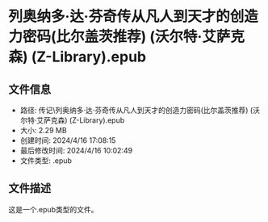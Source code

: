 ﻿# 列奥纳多·达·芬奇传从凡人到天才的创造力密码(比尔盖茨推荐) (沃尔特·艾萨克森) (Z-Library).epub

## 文件信息
- 路径: 传记\列奥纳多·达·芬奇传从凡人到天才的创造力密码(比尔盖茨推荐) (沃尔特·艾萨克森) (Z-Library).epub
- 大小: 2.29 MB
- 创建时间: 2024/4/16 17:08:15
- 最后修改时间: 2024/4/16 10:02:49
- 文件类型: .epub

## 文件描述
这是一个.epub类型的文件。

